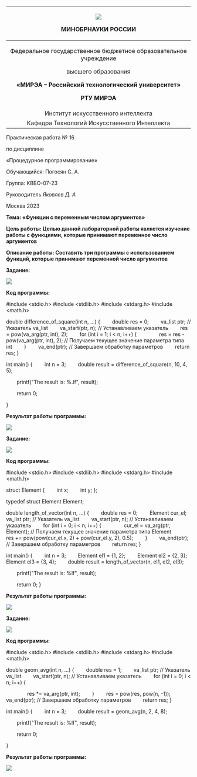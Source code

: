 ﻿|<p></p><p>![](Aspose.Words.c1354b6e-f565-4e9e-b4c6-4eab0cd706a1.001.png)</p><p>МИНОБРНАУКИ РОССИИ</p><p></p>|
| :-: |
|<p>Федеральное государственное бюджетное образовательное учреждение</p><p>высшего образования</p><p>**«МИРЭА – Российский технологический университет»**</p><p><a name="_toc515529301"></a><a name="_toc515533522"></a><a name="_toc515541427"></a><a name="_toc515547227"></a><a name="_toc515721129"></a><a name="_toc515721286"></a><a name="_toc516321496"></a><a name="_toc516321541"></a><a name="_toc516318392"></a><a name="_toc516324462"></a><a name="_toc516412924"></a><a name="_toc516412996"></a><a name="_toc517814073"></a><a name="_toc517814245"></a><a name="_toc517814677"></a><a name="_toc517817451"></a><a name="_toc517817787"></a>**РТУ МИРЭА**</p>|
|Институт искусственного интеллекта|
|Кафедра Технологий Искусственного Интеллекта|








Практическая работа № 16

по дисциплине

«Процедурное программирование» 








Обучающийся: Погосян С. А.

Группа: КВБО-07-23






Руководитель										*Яковлев Д. А*





Москва 2023

**Тема: «Функции с переменным числом аргументов»**

**Цель работы: Целью данной лабораторной работы является изучение работы с функциями, которые принимают переменное число аргументов**

**Описание работы: Составить три программы с использованием функций, которые принимают переменной число аргументов**


**Задание:** 

![](Aspose.Words.c1354b6e-f565-4e9e-b4c6-4eab0cd706a1.002.png)

**Код программы:** 

#include <stdio.h>
#include <stdlib.h>
#include <stdarg.h>
#include <math.h>

double difference\_of\_square(int n, ...) {
`    `double res = 0;
`    `va\_list ptr;  // Указатель va\_list
`    `va\_start(ptr, n); // Устанавливаем указатель
`    `res = pow(va\_arg(ptr, int), 2);
`    `for (int i = 1; i < n; i++) {
`        `res = res - pow(va\_arg(ptr, int), 2);  // Получаем текущее значение параметра типа int
`    `}
`    `va\_end(ptr); // Завершаем обработку параметров
`    `return res;
}

int main() {
`    `int n = 3;
`    `double result = difference\_of\_square(n, 10, 4, 5);

`    `printf("The result is: %.lf", result);

`    `return 0;

}

**Результат работы программы:** 

![](Aspose.Words.c1354b6e-f565-4e9e-b4c6-4eab0cd706a1.003.png)











**Задание:**

![](Aspose.Words.c1354b6e-f565-4e9e-b4c6-4eab0cd706a1.004.png)

**Код программы:** 

#include <stdio.h>
#include <stdlib.h>
#include <stdarg.h>
#include <math.h>

struct Element {
`    `int x;
`    `int y;
};

typedef struct Element Element;

double length\_of\_vector(int n, ...) {
`    `double res = 0;
`    `Element cur\_el;
`    `va\_list ptr;  // Указатель va\_list
`    `va\_start(ptr, n); // Устанавливаем указатель
`    `for (int i = 0; i < n; i++) {
`        `cur\_el = va\_arg(ptr, Element);  // Получаем текущее значение параметра типа Element
`        `res += pow(pow(cur\_el.x, 2) + pow(cur\_el.y, 2), 0.5);
`    `}
`    `va\_end(ptr); // Завершаем обработку параметров
`    `return res;
}

int main() {
`    `int n = 3;
`    `Element el1 = {1, 2};
`    `Element el2 = {2, 3};
`    `Element el3 = {3, 4};
`    `double result = length\_of\_vector(n, el1, el2, el3);

`    `printf("The result is: %lf", result);

`    `return 0;
}

**Результат работы программы:** 

![](Aspose.Words.c1354b6e-f565-4e9e-b4c6-4eab0cd706a1.005.png)






**Задание:** 

![](Aspose.Words.c1354b6e-f565-4e9e-b4c6-4eab0cd706a1.006.png)


**Код программы:** 

#include <stdio.h>
#include <stdlib.h>
#include <stdarg.h>
#include <math.h>


double geom\_avg(int n, ...) {
`    `double res = 1;
`    `va\_list ptr;  // Указатель va\_list
`    `va\_start(ptr, n); // Устанавливаем указатель
`    `for (int i = 0; i < n; i++) {

`        `res \*= va\_arg(ptr, int);
`    `}
`    `res = pow(res, pow(n, -1));
`    `va\_end(ptr); // Завершаем обработку параметров
`    `return res;
}

int main() {
`    `int n = 3;
`    `double result = geom\_avg(n, 2, 4, 8);

`    `printf("The result is: %lf", result);

`    `return 0;

}

**Результат работы программы:** 

![](Aspose.Words.c1354b6e-f565-4e9e-b4c6-4eab0cd706a1.007.png)
